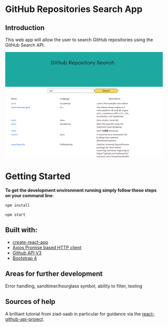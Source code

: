 # GitHub Repositories Search App

## Introduction

This web app will allow the user to search GitHub repositories using the GitHub Search API.

![GitHub Search Screen Shot](screen_shot.png)

# Getting Started
**To get the development environment running simply follow these steps on your command line**:

```
npm install
```
```
npm start
```

## Built with:

  * [create-react-app](https://github.com/facebook/create-react-app?files=1)
  * [Axios Promise based HTTP client](https://github.com/axios/axios)
  * [Github API V3](https://developer.github.com/v3/search/)
  * [Bootstrap 4](http://getbootstrap.com/)

## Areas for further development

Error handling, sandtimer/hourglass symbol, ability to filter, testing  

## Sources of help

A brilliant tutorial from ziad-saab in particular for guidance via the [react-github-api-project](https://github.com/ziad-saab/react-github-api-project).
